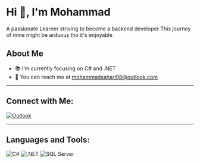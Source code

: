 # Hi 👋, I'm Mohammad
A passionate Learner striving to become a backend developer
This journey of mine might be arduous tho it's enjoyable

## About Me
- 📚 I’m currently focusing on C# and .NET
- 📧 You can reach me at mohammadsahari98@outlook.com

---

## Connect with Me:
[![Outlook](https://img.shields.io/badge/Gmail-D14836?style=for-the-badge&logo=gmail&logoColor=white)](mailto:your-email@gmail.com)

---

## Languages and Tools:
![C#](https://img.shields.io/badge/C%23-239120?style=for-the-badge&logo=c-sharp&logoColor=white)
![.NET](https://img.shields.io/badge/.NET-512BD4?style=for-the-badge&logo=dotnet&logoColor=white)
![SQL Server](https://img.shields.io/badge/Microsoft%20SQL%20Server-CC2927?style=for-the-badge&logo=microsoft-sql-server&logoColor=white)

